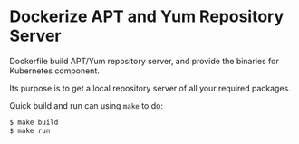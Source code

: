 # Dockerize APT and Yum Repository Server
Dockerfile build APT/Yum repository server, and provide the binaries for Kubernetes component.

Its purpose is to get a local repository server of all your required packages.

Quick build and run can using `make` to do:
```sh
$ make build
$ make run
```

